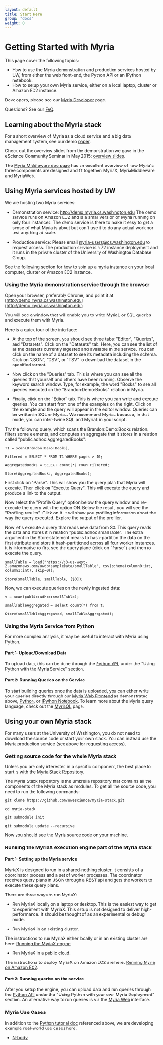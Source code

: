 ```yaml
---
layout: default
title: Start Here 
group: "docs"
weight: 0
---
```


# Getting Started with Myria
This page cover the following topics:

* How to use the Myria demonstration and production services hosted by UW, from either the web front-end, the Python API or an IPython notebook.
* How to setup your own Myria service, either on a local laptop, cluster or Amazon EC2 instance. 

Developers, please see our [Myria Developer](developer.html) page.

Questions? See our [FAQ](faq.html). 

## Learning about the Myria stack

For a short overview of Myria as a cloud service and a big data management system, see our demo [paper](http://myria.cs.washington.edu/publications/Halperin_Myria_demo_SIGMOD_2014.pdf).

Check out the overview slides from the demonstration we gave in the eScience Community Seminar in May 2015:  [overview slides](./myria-overview-may2015.pdf).

The [Myria Middleware doc page](myriaMiddleware.html) has an excellent overview of how Myria's three components are designed and fit together: MyriaX, MyriaMiddleware and MyriaWeb.

## Using Myria services hosted by UW

We are hosting two Myria services:

- Demonstration service: <http://demo.myria.cs.washington.edu>
The demo service runs on Amazon EC2 and is a small version of Myria running on only four instances.
The demo service is there to make it easy to get a sense of what Myria is about but don't use it to do any actual work
nor test anything at scale.

- Production service: Please email <myria-users@cs.washington.edu> to request access.
The production service is a 72 instance deployment and it runs in the private cluster of the University of Washington
Database Group. 

See the following section for how to spin up a myria instance on your local computer, cluster or Amazon EC2 instance.


### Using the Myria demonstration service through the browser


Open your browser, preferably Chrome, and point it at: [http://demo.myria.cs.washington.edu](http://demo.myria.cs.washington.edu)

You will see a window that will enable you to write MyriaL or SQL queries and execute them with Myria. 

Here is a quick tour of the interface:

- At the top of the screen, you should see three tabs: "Editor", "Queries", and "Datasets".
Click on the "Datasets" tab. Here, you can see the list of all the datasets currently ingested
and available in the service. You can click on the name of a dataset to see its metadata
including the schema.  Click on "JSON", "CSV", or "TSV" to download the dataset in the
specified format.

- Now click on the "Queries" tab. This is where you can see all the queries that yourself
and others have been running. Observe the keyword search window. Type, for example, 
the word "Books" to see all queries executed on the "Brandon:Demo:Books" relation
in Myria.

- Finally, click on the "Editor" tab. This is where you can write and execute queries.
You can start from one of the examples on the right. Click on the example and the
query will appear in the editor window. Queries can be written in SQL or MyriaL. We
recommend MyriaL because, in that mode, you can inter-twine SQL and MyriaL in your
script.

Try the following query, which scans the Brandon:Demo:Books relation,
filters some elements, and computes an aggregate that it stores in a relation
called "public:adhoc:AggregatedBooks":


    T1 = scan(Brandon:Demo:Books);

    Filtered = SELECT * FROM T1 WHERE pages > 10;

    AggregatedBooks = SELECT count(*) FROM Filtered;

    Store(AggregatedBooks, AggregatedBooks);


First click on "Parse". This will show you the query plan that Myria will
execute. Then click on "Execute Query". This will execute the query and
produce a link to the output. 

Now select  the "Profile Query" option below the query window and
re-execute the query with the option ON.  Below the result, you will
see the "Profiling results". Click on it. It wil show you profiling information
about the way the query executed. Explore the output of the profiler.

Now let's execute a query that reads new data from S3. This query
reads the data and stores it in relation "public:adhoc:smallTable". The
extra argument in the Store statement means to hash-partition the
data on the first attribute and store it hash-partitioned across all
four worker instances. It is informative to first see the query plane (click on "Parse")
and then to execute the query.

    smallTable = load("https://s3-us-west-2.amazonaws.com/uwdb/sampleData/smallTable", csv(schema(column0:int, column1:int), skip=0));

    Store(smallTable, smallTable, [$0]);


Now, we can execute queries on the newly ingested data:

    t = scan(public:adhoc:smallTable);

    smallTableAggregated = select count(*) from t;

    Store(smallTableAggregated, smallTableAggregated);

  

### Using the Myria Service from Python

For more complex analysis, it may be useful to interact with Myria using Python.

#### Part 1: Upload/Download Data
To upload data, this can be done through the [Python API](myriapython.html), under the "Using Python with the Myria Service" section.

#### Part 2: Running Queries on the Service

To start building queries once the data is uploaded, you can either write your queries directly through our [Myria Web Frontend](https://demo.myria.cs.washington.edu/editor) as demonstrated above, [Python](myriapython.html), or [IPython Notebook](https://github.com/uwescience/myria-python/blob/master/ipnb%20examples/myria%20examples.ipynb). To learn more about the Myria query language, check out the [MyriaQL](myriaql.html) page.


## Using your own Myria stack

For many users at the University of Washington, you do not need to download
the source code or start your own stack. 
You can instead use the Myria production service (see above for requesting access).

### Getting source code for the whole Myria stack

Unless you are only interested in a specific component, the best place to 
start is with the [Myria Stack Repository](https://github.com/uwescience/myria-stack).

The Myria Stack repository is the umbrella repository that contains all the
components of the Myria stack as modules. To get all the source code, you
need to run the following commands:

    git clone https://github.com/uwescience/myria-stack.git

    cd myria-stack

    git submodule init

    git submodule update --recursive

Now you should see the Myria source code on your machine.



### Running the MyriaX execution engine part of the Myria stack

#### Part 1: Setting up the Myria service
MyriaX is designed to run in a shared-nothing cluster. It consists of
a coordinator process and a set of worker processes. The coordinator receives query
plans in JSON through a REST api and gets the workers to
execute these query plans.

There are three ways to run MyriaX:

- Run MyriaX locally on a laptop or desktop. This is the easiest
way to get to experiment with MyriaX. This setup is not designed
to deliver high-performance. It should be thought of as an experimental
or debug mode. 

- Run MyriaX in an existing cluster.

The instructions to run MyriaX either locally or in an existing cluster are here:  [Running the MyriaX engine](myriaX.html). 

- Run MyriaX in a public cloud.

The instructions to deploy MyriaX on Amazon EC2 are here: [Running Myria on Amazon EC2](myria-ec2.html).

#### Part 2: Running queries on the service
After you setup the engine, you can upload data and run queries through the [Python API](myriapython.html) under the "Using Python with your own Myria Deployment" section. An alternative way to run queries is via the [Myria Web](myriaweb.html) interface.

### Myria Use Cases
In addition to the [Python tutorial doc](myriapython.html) referenced above,
we are developing example real-world use cases here: 

* [N-body](usecase-astronomy.html)

